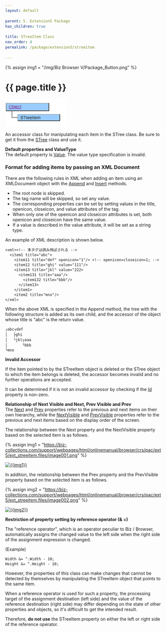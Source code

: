 ```yaml
---
layout: default

parent: 5. Extension5 Package
has_children: true

title: STreeItem Class
nav_order: 4
permalink: /package/extension5/streeitem

---
```

{% assign img1 = "/img/Biz Browser V/Package_Button.png" %}


# {{ page.title }}

<a href="/img/Package/Ext5-STreeItem.PNG" target="_blank">
<img src="/img/Package/Ext5-STreeItem.PNG" alt="login image"></a>

An accessor class for manipulating each item in the STree class. Be sure to get it from the <a href="/package/extension5/stree">STree</a>  class and use it.

**Default properties and ValueType**<br>
The default property is <a href="/package/extension5/streeitem/properties/value">Value</a>. The value type specification is invalid.

### Format for adding items by passing an XML Document <br>
There are the following rules in XML when adding an item using an XMLDocument object with the <a href="/package/extension5/streeitem/methods/append">Append</a> and <a href="/package/extension5/streeitem/methods/insert">Insert</a> methods.

- The root node is skipped.
- The tag name will be skipped, so set any value.
- The corresponding properties can be set by setting values in the title, openicon, closeicon, and value attributes of the tag.
- When only one of the openicon and closeicon attributes is set, both openicon and closeicon have the same value.
- If a value is described in the value attribute, it will be set as a string type.

An example of XML description is shown below.

```
<xml><!-- 本タグは読み飛ばされる -->
  <item1 title="abc">
    <item11 title="def" openicon="1"/> <!-- openicon=closeicon=1; -->
    <item12 title="ghi" value="111"/>
    <item13 title="jkl" value="222>
      <item131 title="aaa"/>
        <item132 title="bbb"/>
      </item13>
    </item1>
    <item2 title="mno"/>
</xml>
```

When the above XML is specified in the Append method, the tree with the following structure is added as its own child, and the accessor of the object whose title is "abc" is the return value.

```
┌abc┬def
│　 ├ghi
│　 └jkl┬aaa
│　　　　└bbb
└mno
```

**Invalid Accessor**
 
If the item pointed to by the STreeItem object is deleted or the STree object to which the item belongs is deleted, the accessor becomes invalid and no further operations are accepted.

It can be determined if it is not an invalid accessor by checking if the [Id](/package/extension5/streeitem/properties/id)  property is non-zero. 


**Relationship of Next Visible and Next, Prev Visible and Prev**<br>
The <a href="/package/extension5/streeitem/properties/next">Next</a>  and  <a href="/package/extension5/streeitem/properties/prev">Prev</a>  properties refer to the previous and next items on their own hierarchy, while the  <a href="/package/extension5/streeitem/properties/nextvisible">NextVisible</a>  and  <a href="/package/extension5/streeitem/properties/prevvisible">PrevVisible</a>  properties refer to the previous and next items based on the display order of the screen.

The relationship between the Next property and the NextVisible property based on the selected item is as follows.

{% assign img1 = "https://biz-collections.com/support/webpages/html/onlinemanual/browser/crs/pac/ext5/ext_streeitem.files/image001.png" %}

<a href="{{ img1 }}" target="_blank"> <img src="{{ img1 }}" alt="{{img1}}"></a>

In addition, the relationship between the Prev property and the PrevVisible property based on the selected item is as follows.

{% assign img2 = "https://biz-collections.com/support/webpages/html/onlinemanual/browser/crs/pac/ext5/ext_streeitem.files/image002.png" %}

<a href="{{ img2 }}" target="_blank"> <img src="{{ img2 }}" alt="{{img2}}"></a>


**Restriction of property setting by reference operator (& =)**
 
The "reference operator", which is an operator peculiar to Biz / Browser, automatically assigns the changed value to the left side when the right side of the assignment expression is changed.

(Example)

```
Width &= ^.Width - 10;
Height &= ^.Height - 10;
```

However, the properties of this class can make changes that cannot be detected by themselves by manipulating the STreeItem object that points to the same item.

When a reference operator is used for such a property, the processing target of the assignment destination (left side) and the value of the reference destination (right side) may differ depending on the state of other properties and objects, so it's difficult to get the intended result.

Therefore, **do not use** the STreeItem property on either the left or right side of the reference operator. 